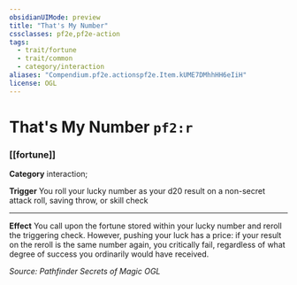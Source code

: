 ```yaml
---
obsidianUIMode: preview
title: "That's My Number"
cssclasses: pf2e,pf2e-action
tags:
  - trait/fortune
  - trait/common
  - category/interaction
aliases: "Compendium.pf2e.actionspf2e.Item.kUME7DMhhHH6eIiH"
license: OGL
---
```

# That's My Number `pf2:r`

### [[fortune]]

**Category** interaction; 




**Trigger** You roll your lucky number as your d20 result on a non-secret attack roll, saving throw, or skill check

* * *

**Effect** You call upon the fortune stored within your lucky number and reroll the triggering check. However, pushing your luck has a price: if your result on the reroll is the same number again, you critically fail, regardless of what degree of success you ordinarily would have received.

*Source: Pathfinder Secrets of Magic*
*OGL*